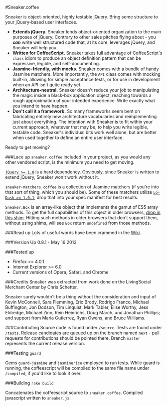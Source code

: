 #Sneaker.coffee

Sneaker is object-oriented, highly testable jQuery.  Bring some structure to your jQuery-based user interfaces.

+ **Extends jQuery.** Sneaker lends object-oriented organization to the main purposes of jQuery.  Contrary to other sales pitches flying about - you ***can*** write well structured code that, at its core, leverages jQuery, and Sneaker will help you.
+ **Written for CoffeeScript.** Sneaker takes full advantage of CoffeeScript's `class` idiom to produce an object definition pattern that can be expressive, legible, and self-documenting.
+ **Jasmine-friendly, with mocks.** Sneaker comes with a bundle of handy Jasmine matchers.  More importantly, the `API` class comes with mocking built-in, allowing for simple acceptance tests, or for use in development when an API isn't quite ready yet.
+ **Architecture-neutral.** Sneaker doesn't reduce your job to manipulating the magic inside a black-box application object, reaching towards a rough approximation of your intended experience.  Write exactly what you intend to have happen.
+ **Don't call it a framework.** So many frameworks seem bent on fabricating entirely new architecture vocabularies and reimplementing just about everything.  The intention with Sneaker is to fit within your current approach, whatever that may be, to help you write legible, testable code.  Sneaker's individual bits work well alone, but are better when used together to define an entire user interface.

Ready to get moving?

###Lace up
`sneaker.coffee` included in your project, as you would any other vendored script, is the minimum you need to get moving.

[`jQuery >= 1.8`](http://jquery.com/download/) is a hard dependency.  Obviously, since Sneaker is written to extend jQuery, Sneaker won't work without it.

`sneaker-matchers.coffee` is a collection of Jasmine matchers (if you're into that sort of thing, which you should be).  Some of these matchers utilize [`Lo-Dash >= 1.0.1`](https://github.com/bestiejs/lodash/blob/master/lodash.js); drop that into your spec manifest for best results.

`Sneaker.Box` is an array-like object that implements the gamut of ES5 array methods.  To get the full capabilities of this object in older browsers, [drop in this shim](https://github.com/kriskowal/es5-shim/blob/master/es5-shim.js).  Hitting such methods in older browsers that don't support them, without using shims, will see `Box` return `undefined` from those methods.

###Read up
Lots of useful words have been crammed in the [Wiki](sneaker-js/wiki).

###Version Up
0.8.1 - May 16 2013

###Tested up
+ Firefox >= 4.0.1
+ Internet Explorer >= 6.0
+ Current versions of Opera, Safari, and Chrome

###Credits
Sneaker was extracted from work done on the LivingSocial Merchant Center by Chris Schetter.

Sneaker surely wouldn't be a thing without the consideration and input of Kevin McConnell, Sara Flemming, Eric Brody, Rodrigo Franco, Michael Buffington, Jon Dodson, Tim Linquist, Mark Tabler, Elise Worthy, Jess Eldredge, Michael Zinn, Rein Heinrichs, Doug March, and Jonathan Phillips; and support from Maria Gutierrez, Ryan Owens, and Bruce Williams.

###Contributing
Source code is found under `/source`.  Tests are found under `/tests`.
Release candidates are queued up on the branch named `next` - pull requests for contributions should be pointed there.  Branch `master` represents the current release version.

###Testing
`guard`

Gems `guard-jasmine` and `jasminerice` employed to run tests.
While guard is running, the coffeescript will be compiled to the same file name under `/compiled`, if you'd like to look it over.

###Building
`rake build`

Concatenates the coffeescript source to `sneaker.coffee`.
Compiled javascript written to `sneaker.js`.